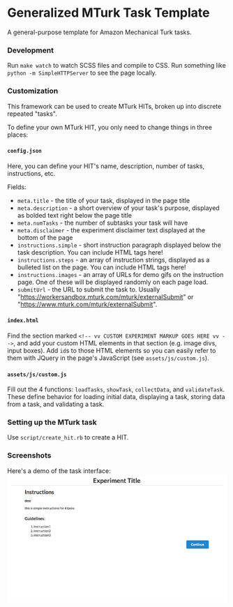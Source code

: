 # Generalized MTurk Task Template
A general-purpose template for Amazon Mechanical Turk tasks.

### Development
Run `make watch` to watch SCSS files and compile to CSS. Run something like `python -m SimpleHTTPServer` to see the page locally.

### Customization
This framework can be used to create MTurk HITs, broken up into discrete repeated "tasks". 

To define your own MTurk HIT, you only need to change things in three places:

#### `config.json`
Here, you can define your HIT's name, description, number of tasks, instructions, etc.

Fields:
* `meta.title` - the title of your task, displayed in the page title
* `meta.description` - a short overview of your task's purpose, displayed as bolded text right below the page title
* `meta.numTasks` - the number of subtasks your task will have
* `meta.disclaimer` - the experiment disclaimer text displayed at the bottom of the page
* `instructions.simple` - short instruction paragraph displayed below the task description. You can include HTML tags here!
* `instructions.steps` - an array of instruction strings, displayed as a bulleted list on the page. You can include HTML tags here!
* `instructions.images` - an array of URLs for demo gifs on the instruction page. One of these will be displayed randomly on each page load.
* `submitUrl` - the URL to submit the task to. Usually "https://workersandbox.mturk.com/mturk/externalSubmit" or "https://www.mturk.com/mturk/externalSubmit".


#### `index.html`
Find the section marked `<!-- vv CUSTOM EXPERIMENT MARKUP GOES HERE vv -->`, and add your custom HTML elements in that section (e.g. image divs, input boxes). Add `id`s to those HTML elements so you can easily refer to them with JQuery in the page's JavaScript (see `assets/js/custom.js`).

#### `assets/js/custom.js`
Fill out the 4 functions: `loadTasks`, `showTask`, `collectData`, and `validateTask`. These define behavior for loading initial data, displaying a task, storing data from a task, and validating a task.

### Setting up the MTurk task
Use `script/create_hit.rb` to create a HIT.

### Screenshots
Here's a demo of the task interface:
![demo](demo.gif)
